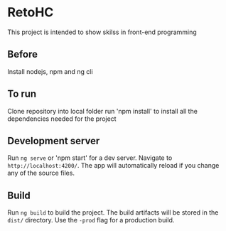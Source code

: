 # RetoHC

This project is intended to show skilss in front-end programming

## Before
Install nodejs, npm and ng cli

## To run
Clone repository into local folder
run 'npm install' to install all the dependencies needed for the project

## Development server
Run `ng serve` or 'npm start' for a dev server. Navigate to `http://localhost:4200/`. The app will automatically reload if you change any of the source files.

## Build

Run `ng build` to build the project. The build artifacts will be stored in the `dist/` directory. Use the `-prod` flag for a production build.


